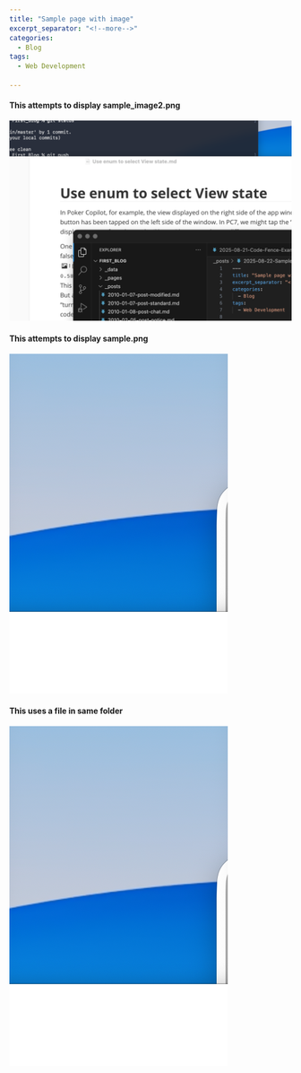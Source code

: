 ```yaml
---
title: "Sample page with image"
excerpt_separator: "<!--more-->"
categories:
  - Blog
tags:
  - Web Development

---
```


#### This attempts to display sample_image2.png
![sample_image](../assets/images/sample_image2.png)




#### This attempts to display sample.png
![sample.png](../sample.png)


#### This uses a file in same folder
![sample.png](./sample.png)
